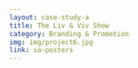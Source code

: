 ```yaml
---
layout: case-study-a
title: The Liv & Viv Show
category: Branding & Promotion
img: img/project6.jpg
link: sa-posters
---
```

